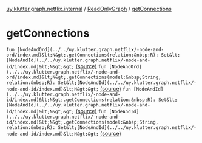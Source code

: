 [uy.klutter.graph.netflix.internal](../index.md) / [ReadOnlyGraph](index.md) / [getConnections](.)


# getConnections
`fun [NodeAndOrd](../../uy.klutter.graph.netflix/-node-and-ord/index.md)&lt;N&gt;.getConnections(relation:&nbsp;R): Set&lt;[NodeAndId](../../uy.klutter.graph.netflix/-node-and-id/index.md)&lt;N&gt;&gt;` [(source)](https://github.com/kohesive/klutter/blob/master/netflix-graph-jdk6/src/main/kotlin/uy/klutter/graph/netflix/internal/Graph.kt#L185)
`fun [NodeAndOrd](../../uy.klutter.graph.netflix/-node-and-ord/index.md)&lt;N&gt;.getConnections(model:&nbsp;String, relation:&nbsp;R): Set&lt;[NodeAndId](../../uy.klutter.graph.netflix/-node-and-id/index.md)&lt;N&gt;&gt;` [(source)](https://github.com/kohesive/klutter/blob/master/netflix-graph-jdk6/src/main/kotlin/uy/klutter/graph/netflix/internal/Graph.kt#L189)
`fun [NodeAndId](../../uy.klutter.graph.netflix/-node-and-id/index.md)&lt;N&gt;.getConnections(relation:&nbsp;R): Set&lt;[NodeAndId](../../uy.klutter.graph.netflix/-node-and-id/index.md)&lt;N&gt;&gt;` [(source)](https://github.com/kohesive/klutter/blob/master/netflix-graph-jdk6/src/main/kotlin/uy/klutter/graph/netflix/internal/Graph.kt#L201)
`fun [NodeAndId](../../uy.klutter.graph.netflix/-node-and-id/index.md)&lt;N&gt;.getConnections(model:&nbsp;String, relation:&nbsp;R): Set&lt;[NodeAndId](../../uy.klutter.graph.netflix/-node-and-id/index.md)&lt;N&gt;&gt;` [(source)](https://github.com/kohesive/klutter/blob/master/netflix-graph-jdk6/src/main/kotlin/uy/klutter/graph/netflix/internal/Graph.kt#L205)


